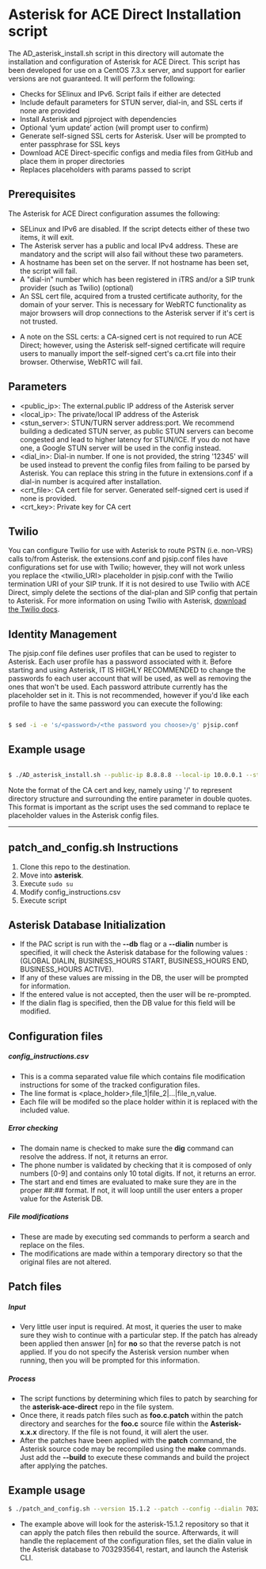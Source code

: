 # **Asterisk for ACE Direct Installation script**

The AD_asterisk_install.sh script in this directory will automate the installation and configuration of Asterisk for ACE Direct. This script has been developed for use on a CentOS 7.3.x server, and support for earlier versions are not guaranteed. It will perform the following:

* Checks for SElinux and IPv6. Script fails if either are detected
* Include default parameters for STUN server, dial-in, and SSL certs if none are provided
* Install Asterisk and pjproject with dependencies
* Optional ‘yum update’ action (will prompt user to confirm)
* Generate self-signed SSL certs for Asterisk. User will be prompted to enter passphrase for SSL keys
* Download ACE Direct-specific configs and media files from GitHub and place them in proper directories
* Replaces placeholders with params passed to script


## Prerequisites

The Asterisk for ACE Direct configuration assumes the following:

* SELinux and IPv6 are disabled. If the script detects either of these two items, it will exit.
* The Asterisk server has a public and local IPv4 address. These are mandatory and the script will also fail without these two parameters.
* A hostname has been set on the server. If not hostname has been set, the script will fail.
* A "dial-in" number which has been registered in iTRS and/or a SIP trunk provider (such as Twilio) (optional)
* An SSL cert file, acquired from a trusted certificate authority, for the domain of your server. This is necessary for WebRTC functionality as major browsers will drop connections to the Asterisk server if it's cert is not trusted.

- A note on the SSL certs: a CA-signed cert is not required to run ACE Direct; however, using the Asterisk self-signed certificate will require users to manually import the self-signed cert's ca.crt file into their browser. Otherwise, WebRTC will fail.


## Parameters

* <public_ip>: The external.public IP address of the Asterisk server
* <local_ip>: The private/local IP address of the Asterisk
* <stun_server>: STUN/TURN server address:port. We recommend building a dedicated STUN server, as public STUN servers can become congested and lead to higher latency for STUN/ICE. If you do not have one, a Google STUN server will be used in the config instead.
* <dial_in>: Dial-in number. If one is not provided, the string '12345' will be used instead to prevent the config files from failing to be parsed by Asterisk. You can replace this string in the future in extensions.conf if a dial-in number is acquired after installation.
* <crt_file>: CA cert file for server. Generated self-signed cert is used if none is provided.
* <crt_key>: Private key for CA cert

## Twilio

You can configure Twilio for use with Asterisk to route PSTN (i.e. non-VRS) calls to/from Asterisk. the extensions.conf and pjsip.conf files have configurations set for use with Twilio; however, they will not work unless you replace the <twilio_URI> placeholder in pjsip.conf with the Twilio termination URI of your SIP trunk. If it is not desired to use Twilio with ACE Direct, simply delete the sections of the dial-plan and SIP config that pertain to Asterisk. For more information on using Twilio with Asterisk, [download the Twilio docs](https://www.twilio.com/docs/documents/35/AsteriskTwilioSIPTrunkingv2_1.pdf).

## Identity Management

The pjsip.conf file defines user profiles that can be used to register to Asterisk. Each user profile has a password associated with it.
Before starting and using Asterisk, IT IS HIGHLY RECOMMENDED to change the passwords fo each user account that will be used, as well as removing the ones that won't be used. Each password attribute currently has the placeholder <password> set in it. This is not recommended,
however if you'd like each profile to have the same password you can execute the following:

```sh

$ sed -i -e 's/<password>/<the password you choose>/g' pjsip.conf

```

## Example usage


```sh

$ ./AD_asterisk_install.sh --public-ip 8.8.8.8 --local-ip 10.0.0.1 --stun-server stun4.l.google.com:19302 --dialin 12345 --crt-file "\/etc\/asterisk\/keys\/asterisk.crt" --crt-key "\/etc\/asterisk\/keys\/asterisk.key"

```

Note the format of the CA cert and key, namely using '\/' to represent directory structure and surrounding the entire parameter in double quotes. This format is important as the script uses the sed command to replace te placeholder values in the Asterisk config files.

--------------------------------------------

## patch_and_config.sh Instructions
1. Clone this repo to the destination. 
2. Move into __asterisk__.
3. Execute `sudo su` 
4. Modify config_instructions.csv 
4. Execute script  

## Asterisk Database Initialization 
* If the PAC script is run with the __--db__ flag or a __--dialin__ number is specified, it will 
check the Asterisk database for the following values :
(GLOBAL DIALIN, BUSINESS_HOURS START, BUSINESS_HOURS END, BUSINESS_HOURS ACTIVE). 
* If any of these values are missing in the DB, the user will be prompted for information.
* If the entered value is not accepted, then the user will be re-prompted. 
* If the dialin flag is specified, then the DB value for this field will be modified. 
## Configuration files
##### config_instructions.csv
* This is a comma separated value file which contains file modification instructions
for some of the tracked configuration files. 
* The line format is <place_holder>,file_1|file_2|...|file_n,value.
* Each file will be modifed so the place holder within it is replaced with the included value.
##### Error checking
* The domain name is checked to make sure the __dig__ command can resolve the address. 
If not, it returns an error. 
* The phone number is validated by checking that it is composed of only numbers [0-9] 
and contains only 10 total digits. If not, it returns an error.
* The start and end times are evaluated to make sure they are in the proper ##:## format.
If not, it will loop untill the user enters a proper value for the Asterisk DB.
##### File modifications
* These are made by executing sed commands to perform a search and replace on the files.
* The modifications are made within a temporary directory so that the original files are 
not altered. 

## Patch files

##### Input
* Very little user input is required. At most, it queries the user to make sure they wish to 
continue with a particular step. If the patch has already been applied then answer [n] for __no__ 
so that the reverse patch is not applied. If you do not specify the Asterisk version number when 
running, then you will be prompted for this information. 

##### Process
* The script functions by determining which files to patch by searching for the __asterisk-ace-direct__ 
repo in the file system.
* Once there, it reads patch files such as __foo.c.patch__ within the patch directory and searches for the 
__foo.c__ source file within the __Asterisk-x.x.x__ directory. If the file is not found, it will alert the user. 
* After the patches have been applied with the __patch__ command, the Asterisk source code may be recompiled 
using the __make__ commands. Just add the __--build__ to execute these commands and build 
the project after applying the patches.

## Example usage

```sh
$ ./patch_and_config.sh --version 15.1.2 --patch --config --dialin 7032935641 --restart --cli

```
* The example above will look for the asterisk-15.1.2 repository so that it can apply the patch files then rebuild
the source. Afterwards, it will handle the replacement of the configuration files, set the dialin value in the Asterisk 
database to 7032935641, restart, and launch the Asterisk CLI.
